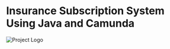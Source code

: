 # Insurance Subscription System Using Java and Camunda

![Project Logo](https://github.com/SBJ2000/Insurance-Subscription-System-Using-Java-and-Camunda/blob/main/Images/Logo.jpg)
